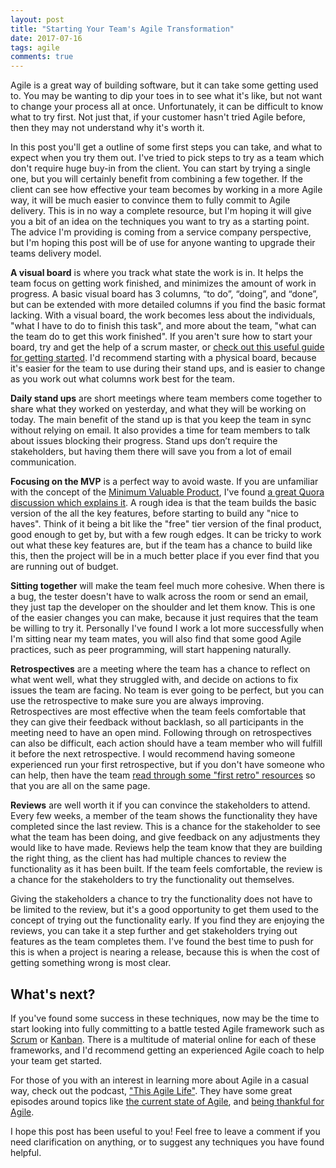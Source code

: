 ```yaml
---
layout: post
title: "Starting Your Team's Agile Transformation"
date: 2017-07-16
tags: agile
comments: true
---
```


Agile is a great way of building software, but it can take some getting used to.
You may be wanting to dip your toes in to see what it's like, but not want to change your process all at once.
Unfortunately, it can be difficult to know what to try first.
Not just that, if your customer hasn't tried Agile before, then they may not understand why it's worth it.

In this post you'll get a outline of some first steps you can take, and what to expect when you try them out.
I've tried to pick steps to try as a team which don't require huge buy-in from the client.
You can start by trying a single one, but you will certainly benefit from combining a few together.
If the client can see how effective your team becomes by working in a more Agile way, it will be much easier to convince them to fully commit to Agile delivery.
This is in no way a complete resource, but I'm hoping it will give you a bit of an idea on the techniques you want to try as a starting point.
The advice I'm providing is coming from a service company perspective, but I'm hoping this post will be of use for anyone wanting to upgrade their teams delivery model.

**A visual board** is where you track what state the work is in.
It helps the team focus on getting work finished, and minimizes the amount of work in progress.
A basic visual board has 3 columns, “to do”, “doing”, and “done”, but can be extended with more detailed columns if you find the basic format lacking.
With a visual board, the work becomes less about the individuals, "what I have to do to finish this task", and more about the team, "what can the team do to get this work finished".
If you aren't sure how to start your board, try and get the help of a scrum master, or [check out this useful guide for getting started](http://agileforall.com/building-a-useful-task-board/).
I'd recommend starting with a physical board, because it's easier for the team to use during their stand ups, and is easier to change as you work out what columns work best for the team.

**Daily stand ups** are short meetings where team members come together to share what they worked on yesterday, and what they will be working on today.
The main benefit of the stand up is that you keep the team in sync without relying on email.
It also provides a time for team members to talk about issues blocking their progress.
Stand ups don’t require the stakeholders, but having them there will save you from a lot of email communication.

**Focusing on the MVP** is a perfect way to avoid waste.
If you are unfamiliar with the concept of the [Minimum Valuable Product](https://en.wikipedia.org/wiki/Minimum_viable_product), I've found [a great Quora discussion which explains it](https://www.quora.com/What-is-a-minimum-viable-product).
A rough idea is that the team builds the basic version of the all the key features, before starting to build any "nice to haves".
Think of it being a bit like the "free" tier version of the final product, good enough to get by, but with a few rough edges.
It can be tricky to work out what these key features are, but if the team has a chance to build like this, then the project will be in a much better place if you ever find that you are running out of budget.

**Sitting together** will make the team feel much more cohesive.
When there is a bug, the tester doesn't have to walk across the room or send an email, they just tap the developer on the shoulder and let them know.
This is one of the easier changes you can make, because it just requires that the team be willing to try it.
Personally I've found I work a lot more successfully when I'm sitting near my team mates, you will also find that some good Agile practices, such as peer programming, will start happening naturally.

**Retrospectives** are a meeting where the team has a chance to reflect on what went well, what they struggled with, and decide on actions to fix issues the team are facing.
No team is ever going to be perfect, but you can use the retrospective to make sure you are always improving.
Retrospectives are most effective when the team feels comfortable that they can give their feedback without backlash, so all participants in the meeting need to have an open mind.
Following through on retrospectives can also be difficult, each action should have a team member who will fulfill it before the next retrospective.
I would recommend having someone experienced run your first retrospective, but if you don't have someone who can help, then have the team [read through some "first retro" resources](https://medium.com/@simo_morris/how-to-run-your-first-retrospective-14cbb26a5e2d) so that you are all on the same page.

**Reviews** are well worth it if you can convince the stakeholders to attend.
Every few weeks, a member of the team shows the functionality they have completed since the last review.
This is a chance for the stakeholder to see what the team has been doing, and give feedback on any adjustments they would like to have made.
Reviews help the team know that they are building the right thing, as the client has had multiple chances to review the functionality as it has been built.
If the team feels comfortable, the review is a chance for the stakeholders to try the functionality out themselves.

Giving the stakeholders a chance to try the functionality does not have to be limited to the review, but it's a good opportunity to get them used to the concept of trying out the functionality early.
If you find they are enjoying the reviews, you can take it a step further and get stakeholders trying out features as the team completes them.
I've found the best time to push for this is when a project is nearing a release, because this is when the cost of getting something wrong is most clear.

## What's next?
If you've found some success in these techniques, now may be the time to start looking into fully committing to a battle tested Agile framework such as [Scrum](https://www.scrum.org/resources/what-is-scrum) or [Kanban](https://leankit.com/learn/kanban/what-is-kanban/).
There is a multitude of material online for each of these frameworks, and I'd recommend getting an experienced Agile coach to help your team get started.

For those of you with an interest in learning more about Agile in a casual way, check out the podcast, ["This Agile Life"](http://www.thisagilelife.com/).
They have some great episodes around topics like [the current state of Agile](http://www.thisagilelife.com/115), and [being thankful for Agile](http://www.thisagilelife.com/103).

I hope this post has been useful to you!
Feel free to leave a comment if you need clarification on anything, or to suggest any techniques you have found helpful.